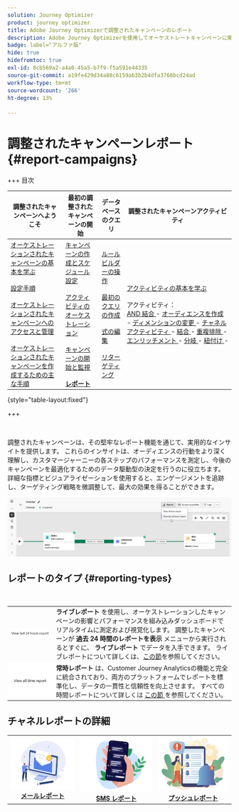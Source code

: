 ```yaml
---
solution: Journey Optimizer
product: journey optimizer
title: Adobe Journey Optimizerで調整されたキャンペーンのレポート
description: Adobe Journey Optimizerを使用してオーケストレートキャンペーンに関するレポートにアクセスする方法を説明します
badge: label="アルファ版"
hide: true
hidefromtoc: true
exl-id: 8cb569a2-a4a0-45a5-b7f9-f5a591e44335
source-git-commit: a19fe429d34a88c6159ab3b2b4dfa3768bcd24ad
workflow-type: tm+mt
source-wordcount: '266'
ht-degree: 13%

---
```


# 調整されたキャンペーンレポート {#report-campaigns}

+++ 目次

| 調整されたキャンペーンへようこそ | 最初の調整されたキャンペーンの開始 | データベースのクエリ | 調整されたキャンペーンアクティビティ |
|---|---|---|---|
| [ オーケストレーションされたキャンペーンの基本を学ぶ ](gs-orchestrated-campaigns.md)<br/><br/>[ 設定手順 ](configuration-steps.md)<br/><br/>[ オーケストレーションされたキャンペーンへのアクセスと管理 ](access-manage-orchestrated-campaigns.md)<br/><br/>[ オーケストレーションされたキャンペーンを作成するための主な手順 ](gs-campaign-creation.md) | [ キャンペーンの作成とスケジュール設定 ](create-orchestrated-campaign.md)<br/><br/>[ アクティビティのオーケストレーション ](orchestrate-activities.md)<br/><br/>[ キャンペーンの開始と監視 ](start-monitor-campaigns.md)<br/><br/><b>[ レポート ](reporting-campaigns.md)<b> | [ ルールビルダーの操作 ](orchestrated-rule-builder.md)<br/><br/>[ 最初のクエリの作成 ](build-query.md)<br/><br/>[ 式の編集 ](edit-expressions.md)<br/><br/>[ リターゲティング ](retarget.md) | [ アクティビティの基本を学ぶ ](activities/about-activities.md)<br/><br/> アクティビティ：<br/>[AND 結合 ](activities/and-join.md) - [ オーディエンスを作成 ](activities/build-audience.md) - [ ディメンションの変更 ](activities/change-dimension.md) - [ チャネルアクティビティ ](activities/channels.md) - [ 結合 ](activities/combine.md) - [ 重複排除 ](activities/deduplication.md) - [ エンリッチメント ](activities/enrichment.md) - [ 分岐 ](activities/fork.md) - [ 紐付け ](activities/reconciliation.md) [ ](activities/save-audience.md) [ ](activities/split.md) [ ](activities/wait.md) - |

{style="table-layout:fixed"}

+++

<br/>

調整されたキャンペーンは、その堅牢なレポート機能を通じて、実用的なインサイトを提供します。 これらのインサイトは、オーディエンスの行動をより深く理解し、カスタマージャーニーの各ステップのパフォーマンスを測定し、今後のキャンペーンを最適化するためのデータ駆動型の決定を行うのに役立ちます。 詳細な指標とビジュアライゼーションを使用すると、エンゲージメントを追跡し、ターゲティング戦略を微調整して、最大の効果を得ることができます。

![](assets/report-orchestrated.png)

## レポートのタイプ {#reporting-types}

<table style="table-layout:auto; width: 100%; border-collapse: collapse;">
  <tbody>
    <tr>
      <td><a href="../reports/live-report.md"><img alt="ライブレポート" src="assets/last-24hours.png"></a></td>
      <td>
        <b> ライブレポート </b> を使用し、オーケストレーションしたキャンペーンの影響とパフォーマンスを組み込みダッシュボードでリアルタイムに測定および視覚化します。 調整したキャンペーンが <b> 過去 24 時間のレポートを表示 </b> メニューから実行されるとすぐに、<b> ライブレポート </b> でデータを入手できます。 ライブレポートについて詳しくは、<a href="../reports/live-report.md">この節</a>を参照してください。
      </td>
        </br>
    </tr>
    <tr style="background-color: #FFFFFF;">
      <td><a href="../reports/report-gs-cja.md"><img alt="全期間のレポート" src="assets/all-time-report.png"></a></td>
      <td>
        <b> 常時レポート </b> は、Customer Journey Analyticsの機能と完全に統合されており、両方のプラットフォームでレポートを標準化し、データの一貫性と信頼性を向上させます。 すべての時間レポートについて詳しくは <a href="../reports/report-gs-cja.md"> この節 </a> を参照してください。
      </td>
    </tr>
  </tbody>
</table>

## チャネルレポートの詳細

<table style="table-layout:fixed"><tr style="border: 0; text-align: center;" >
<td><a href="../reports/campaign-global-report-cja-email.md"><img alt="メール" src="../channels/assets/do-not-localize/email.png"></a><br/><a href="../reports/campaign-global-report-cja-email.md"><strong>メールレポート</strong></a></td>
<td><a href="../reports/campaign-global-report-cja-sms.md"><img alt="SMS" src="../channels/assets/do-not-localize/sms.png"></a><br/><a href="../reports/campaign-global-report-cja-sms.md"><strong>SMS レポート</strong></a></td>
<td><a href="../reports/campaign-global-report-cja-push.md"><img alt="プッシュ" src="../channels/assets/do-not-localize/push.png"></a><a href="../reports/campaign-global-report-cja-push.md"><strong>プッシュレポート</strong></a></td>
</tr></table>

